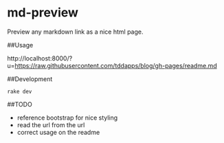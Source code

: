 # md-preview
Preview any markdown link as a nice html page.

##Usage

http://localhost:8000/?u=https://raw.githubusercontent.com/tddapps/blog/gh-pages/readme.md

##Development

    rake dev

##TODO
- reference bootstrap for nice styling
- read the url from the url
- correct usage on the readme
